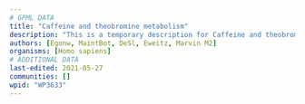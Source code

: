 ```yaml
---
# GPML DATA
title: "Caffeine and theobromine metabolism"
description: "This is a temporary description for Caffeine and theobromine metabolism"
authors: [Egonw, MaintBot, DeSl, Eweitz, Marvin M2]
organisms: [Homo sapiens]
# ADDITIONAL DATA
last-edited: 2021-05-27
communities: []
wpid: "WP3633"
---
```

